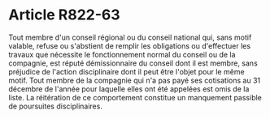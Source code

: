 # Article R822-63

Tout membre d'un conseil régional ou du conseil national qui, sans motif valable, refuse ou s'abstient de remplir les obligations ou d'effectuer les travaux que nécessite le fonctionnement normal du conseil ou de la compagnie, est réputé démissionnaire du conseil dont il est membre, sans préjudice de l'action disciplinaire dont il peut être l'objet pour le même motif.   Tout membre de la compagnie qui n'a pas payé ses cotisations au 31 décembre de l'année pour laquelle elles ont été appelées est omis de la liste. La réitération de ce comportement constitue un manquement passible de poursuites disciplinaires.